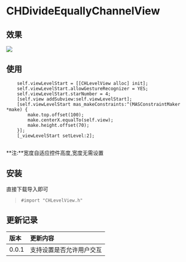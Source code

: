 # CHDivideEquallyChannelView

## 效果
![](https://github.com/MeteoriteMan/Assets/blob/master/gif/CHLevelView-iPhone%208.gif?raw=true)

## 使用

```
	self.viewLevelStart = [[CHLevelView alloc] init];
	self.viewLevelStart.allowGestureRecognizer = YES;
	self.viewLevelStart.starNumber = 4;
	[self.view addSubview:self.viewLevelStart];
	[self.viewLevelStart mas_makeConstraints:^(MASConstraintMaker *make) {
		make.top.offset(100);
		make.centerX.equalTo(self.view);
		make.height.offset(70);
	}];
	[_viewLevelStart setLevel:2];
	
```
**注:**宽度自适应控件高度,宽度无需设置

## 安装

直接下载导入即可

>`#import "CHLevelView.h"`

## 更新记录

|版本|更新内容|
|:--|:--|
|0.0.1|支持设置是否允许用户交互|